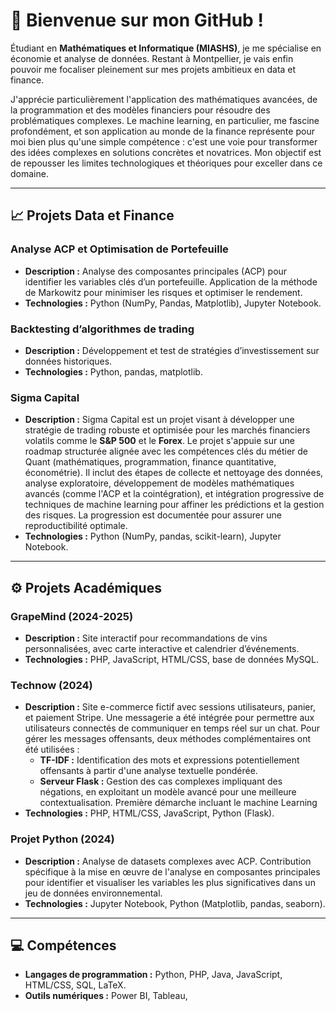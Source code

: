 # 👋 Bienvenue sur mon GitHub !

Étudiant en **Mathématiques et Informatique (MIASHS)**, je me spécialise en économie et analyse de données. Restant à Montpellier, je vais enfin pouvoir me focaliser pleinement sur mes projets ambitieux en data et finance.

J'apprécie particulièrement l'application des mathématiques avancées, de la programmation et des modèles financiers pour résoudre des problématiques complexes. 
Le machine learning, en particulier, me fascine profondément, et son application au monde de la finance représente pour moi bien plus qu'une simple compétence : c'est une voie pour transformer des idées complexes en solutions concrètes et novatrices. Mon objectif est de repousser les limites technologiques et théoriques pour exceller dans ce domaine.

---

## 📈 Projets Data et Finance

### **Analyse ACP et Optimisation de Portefeuille**
- **Description :** Analyse des composantes principales (ACP) pour identifier les variables clés d’un portefeuille. Application de la méthode de Markowitz pour minimiser les risques et optimiser le rendement.
- **Technologies :** Python (NumPy, Pandas, Matplotlib), Jupyter Notebook.

### **Backtesting d’algorithmes de trading**
- **Description :** Développement et test de stratégies d’investissement sur données historiques.
- **Technologies :** Python, pandas, matplotlib.

### **Sigma Capital**
- **Description :** Sigma Capital est un projet visant à développer une stratégie de trading robuste et optimisée pour les marchés financiers volatils comme le **S&P 500** et le **Forex**.
  Le projet s'appuie sur une roadmap structurée alignée avec les compétences clés du métier de Quant (mathématiques, programmation, finance quantitative, économétrie). Il inclut des étapes de collecte et nettoyage des données, analyse exploratoire, développement de modèles mathématiques avancés (comme l'ACP et la cointégration), et intégration progressive de techniques de machine learning pour affiner les prédictions et la gestion des risques. La progression est documentée pour assurer une reproductibilité optimale.
- **Technologies :** Python (NumPy, pandas, scikit-learn), Jupyter Notebook.

---

## ⚙️ Projets Académiques

### **GrapeMind (2024-2025)**
- **Description :** Site interactif pour recommandations de vins personnalisées, avec carte interactive et calendrier d’événements.
- **Technologies :** PHP, JavaScript, HTML/CSS, base de données MySQL.

### **Technow (2024)**
- **Description :** Site e-commerce fictif avec sessions utilisateurs, panier, et paiement Stripe. Une messagerie a été intégrée pour permettre aux utilisateurs connectés de communiquer en temps réel sur un chat. Pour gérer les messages offensants, deux méthodes complémentaires ont été utilisées :
  - **TF-IDF :** Identification des mots et expressions potentiellement offensants à partir d'une analyse textuelle pondérée.
  - **Serveur Flask :** Gestion des cas complexes impliquant des négations, en exploitant un modèle avancé pour une meilleure contextualisation. Première démarche incluant le machine Learning
- **Technologies :** PHP, HTML/CSS, JavaScript, Python (Flask).

### **Projet Python (2024)**
- **Description :** Analyse de datasets complexes avec ACP. Contribution spécifique à la mise en œuvre de l'analyse en composantes principales pour identifier et visualiser les variables les plus significatives dans un jeu de données environnemental.
- **Technologies :** Jupyter Notebook, Python (Matplotlib, pandas, seaborn).

---

## 💻 Compétences

- **Langages de programmation :** Python, PHP, Java, JavaScript, HTML/CSS, SQL, LaTeX.
- **Outils numériques :** Power BI, Tableau,
